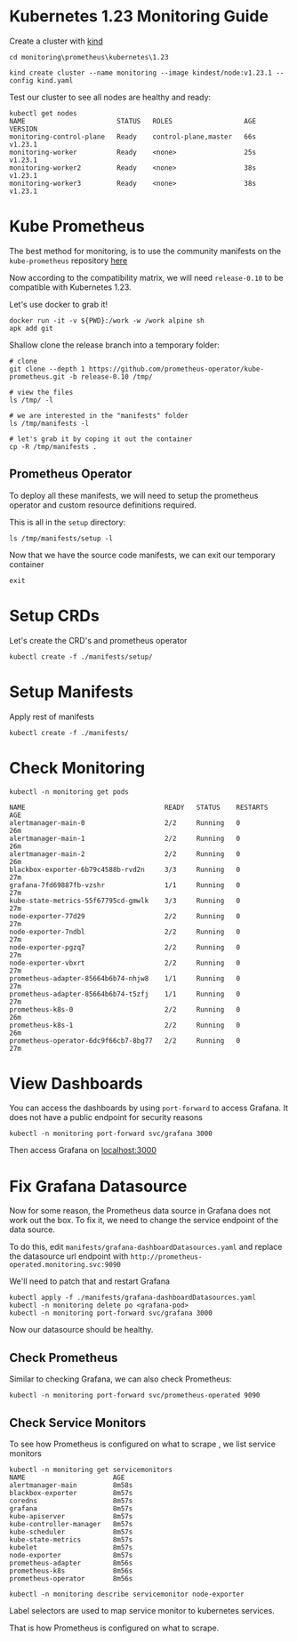 # Kubernetes 1.23 Monitoring Guide

Create a cluster with [kind](https://kind.sigs.k8s.io/docs/user/quick-start/)

```
cd monitoring\prometheus\kubernetes\1.23

kind create cluster --name monitoring --image kindest/node:v1.23.1 --config kind.yaml
```

Test our cluster to see all nodes are healthy and ready:

```
kubectl get nodes
NAME                       STATUS   ROLES                  AGE   VERSION
monitoring-control-plane   Ready    control-plane,master   66s   v1.23.1
monitoring-worker          Ready    <none>                 25s   v1.23.1
monitoring-worker2         Ready    <none>                 38s   v1.23.1
monitoring-worker3         Ready    <none>                 38s   v1.23.1
```

# Kube Prometheus

The best method for monitoring, is to use the community manifests on the `kube-prometheus`
repository [here](https://github.com/prometheus-operator/kube-prometheus)

Now according to the compatibility matrix, we will need `release-0.10` to be compatible with
Kubernetes 1.23. </br>

Let's use docker to grab it! 

```
docker run -it -v ${PWD}:/work -w /work alpine sh
apk add git
```

Shallow clone the release branch into a temporary folder:

```
# clone
git clone --depth 1 https://github.com/prometheus-operator/kube-prometheus.git -b release-0.10 /tmp/

# view the files
ls /tmp/ -l

# we are interested in the "manifests" folder
ls /tmp/manifests -l

# let's grab it by coping it out the container
cp -R /tmp/manifests .
```

## Prometheus Operator

To deploy all these manifests, we will need to setup the prometheus operator and custom resource definitions required.

This is all in the `setup` directory:

```
ls /tmp/manifests/setup -l
```

Now that we have the source code manifests, we can exit our temporary container

```
exit
```

# Setup CRDs

Let's create the CRD's and prometheus operator

```
kubectl create -f ./manifests/setup/
```

# Setup Manifests

Apply rest of manifests

```
kubectl create -f ./manifests/
```

# Check Monitoring

```
kubectl -n monitoring get pods

NAME                                   READY   STATUS    RESTARTS   AGE
alertmanager-main-0                    2/2     Running   0          26m
alertmanager-main-1                    2/2     Running   0          26m
alertmanager-main-2                    2/2     Running   0          26m
blackbox-exporter-6b79c4588b-rvd2n     3/3     Running   0          27m
grafana-7fd69887fb-vzshr               1/1     Running   0          27m
kube-state-metrics-55f67795cd-gmwlk    3/3     Running   0          27m
node-exporter-77d29                    2/2     Running   0          27m
node-exporter-7ndbl                    2/2     Running   0          27m
node-exporter-pgzq7                    2/2     Running   0          27m
node-exporter-vbxrt                    2/2     Running   0          27m
prometheus-adapter-85664b6b74-nhjw8    1/1     Running   0          27m
prometheus-adapter-85664b6b74-t5zfj    1/1     Running   0          27m
prometheus-k8s-0                       2/2     Running   0          26m
prometheus-k8s-1                       2/2     Running   0          26m
prometheus-operator-6dc9f66cb7-8bg77   2/2     Running   0          27m
```

# View Dashboards 

You can access the dashboards by using `port-forward` to access Grafana.
It does not have a public endpoint for security reasons

```
kubectl -n monitoring port-forward svc/grafana 3000
```

Then access Grafana on [localhost:3000](http://localhost:3000/)

# Fix Grafana Datasource

Now for some reason, the Prometheus data source in Grafana does not work out the box.
To fix it, we need to change the service endpoint of the data source. </br>

To do this, edit `manifests/grafana-dashboardDatasources.yaml` and replace the datasource url endpoint with `http://prometheus-operated.monitoring.svc:9090` </br>

We'll need to patch that and restart Grafana

```
kubectl apply -f ./manifests/grafana-dashboardDatasources.yaml
kubectl -n monitoring delete po <grafana-pod>
kubectl -n monitoring port-forward svc/grafana 3000
```

Now our datasource should be healthy.

## Check Prometheus 

Similar to checking Grafana, we can also check Prometheus:

```
kubectl -n monitoring port-forward svc/prometheus-operated 9090
```

## Check Service Monitors 

To see how Prometheus is configured on what to scrape , we list service monitors

```
kubectl -n monitoring get servicemonitors
NAME                      AGE
alertmanager-main         8m58s
blackbox-exporter         8m57s
coredns                   8m57s
grafana                   8m57s
kube-apiserver            8m57s
kube-controller-manager   8m57s
kube-scheduler            8m57s
kube-state-metrics        8m57s
kubelet                   8m57s
node-exporter             8m57s
prometheus-adapter        8m56s
prometheus-k8s            8m56s
prometheus-operator       8m56s

kubectl -n monitoring describe servicemonitor node-exporter
```

Label selectors are used to map service monitor to kubernetes services. </br>

That is how Prometheus is configured on what to scrape.
